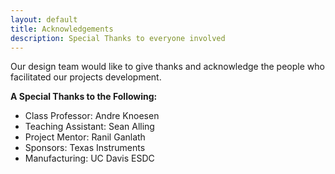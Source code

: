 ```yaml
---
layout: default
title: Acknowledgements
description: Special Thanks to everyone involved
---
```

Our design team would like to give thanks and acknowledge the people who facilitated our projects development.


**A Special Thanks to the Following:**
* Class Professor: Andre Knoesen
* Teaching Assistant: Sean Alling
* Project Mentor: Ranil Ganlath
* Sponsors: Texas Instruments
* Manufacturing: UC Davis ESDC
